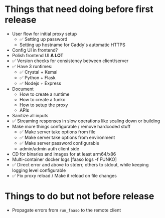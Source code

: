 # Things that need doing before first release

* User flow for initial proxy setup
  * ✅ Setting up password
  * Setting up hostname for Caddy's automatic HTTPS
* Config UI in frontend?
* Polish frontend UI **A LOT**
* ✅ Version checks for consistency between client/server
* ✅ Have 3 runtimes:
  * ✅ Crystal + Kemal
  * ✅ Python + Flask
  * ✅ Nodejs + Express
* Document
  * How to create a runtime
  * How to create a funko
  * How to setup the proxy
  * APIs
* Sanitize all inputs
* ✅ Streaming responses in slow operations like scaling down
  or building
* Make more things configurable / remove hardcoded stuff
  * ✅ Make server take options from file
  * ✅ Make server take options from environment
  * ✅ Make server password configurable
  * admin/admin auth client side
* CD for binaries and images for at least arm64/x86
* Multi-container docker logs [faaso logs -f FUNKO]
* ✅ Direct error and above to stderr, others to stdout,
  while keeping logging level configurable
* ✅ Fix proxy reload / Make it reload on file changes

# Things to do but not before release

* Propagate errors from `run_faaso` to the remote client 